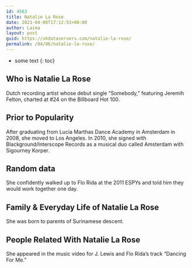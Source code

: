 ```yaml
---
id: 4563
title: Natalie La Rose
date: 2021-04-06T17:12:53+00:00
author: Laima
layout: post
guid: https://ukdataservers.com/natalie-la-rose/
permalink: /04/06/natalie-la-rose/
---
```


* some text
{: toc}


## Who is Natalie La Rose
                  
                  
                  
Dutch recording artist whose debut single &#8220;Somebody,&#8221; featuring Jeremih Felton, charted at #24 on the Billboard Hot 100. 
                  
              
            
              
            
                
                
                
## Prior to Popularity
                  
                  
                  
After graduating from Lucia Marthas Dance Academy in Amsterdam in 2008, she moved to Los Angeles. In 2010, she signed with Blackground/Interscope Records as a musical duo called Amsterdam with Sigourney Korper. 
                  
              
            
              
            
                
                
                
## Random data
                  
                  
                  
She confidently walked up to Flo Rida at the 2011 ESPYs and told him they would work together one day.
                  
              
            
              
            
                
                
                
## Family & Everyday Life of Natalie La Rose
                  
                  
                  
She was born to parents of Surinamese descent.
                  
              
            
              
            
                
                
                
## People Related With Natalie La Rose
                  
                  
                  
She appeared in the music video for J. Lewis and Flo Rida&#8217;s track &#8220;Dancing For Me.&#8221;
                  
              
            
              
            
                
              
            
              
              
            
            
              
            
          
          
          